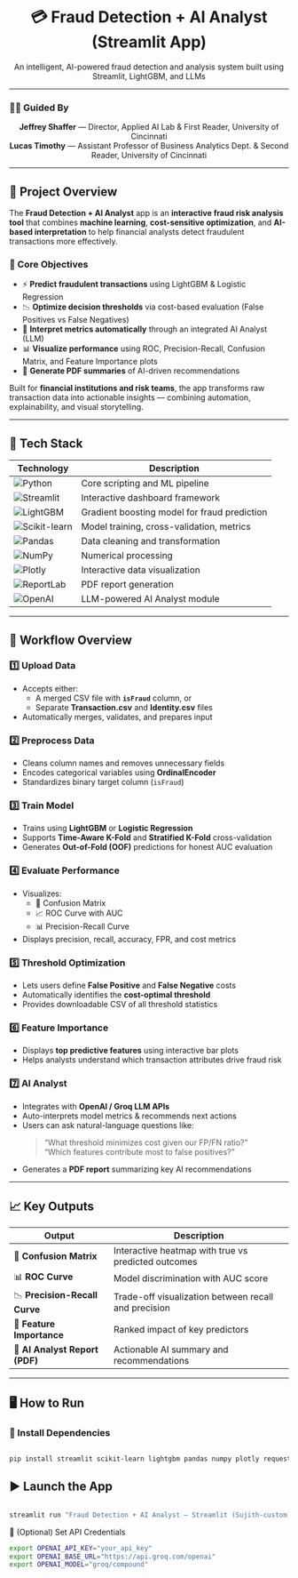 <h1 align="center">💳 Fraud Detection + AI Analyst (Streamlit App)</h1>
<p align="center">
An intelligent, AI-powered fraud detection and analysis system built using Streamlit, LightGBM, and LLMs
</p>

---

### 🧑‍🏫 Guided By  
<p align="center">
<b> Jeffrey Shaffer</b> — Director, Applied AI Lab & First Reader, University of Cincinnati  
<br>
<b> Lucas Timothy</b> — Assistant Professor of Business Analytics Dept. & Second Reader, University of Cincinnati  
</p>

---

## 🚀 Project Overview

The **Fraud Detection + AI Analyst** app is an **interactive fraud risk analysis tool** that combines **machine learning**, **cost-sensitive optimization**, and **AI-based interpretation** to help financial analysts detect fraudulent transactions more effectively.

### 🎯 Core Objectives
- ⚡ **Predict fraudulent transactions** using LightGBM & Logistic Regression  
- 📉 **Optimize decision thresholds** via cost-based evaluation (False Positives vs False Negatives)  
- 🧩 **Interpret metrics automatically** through an integrated AI Analyst (LLM)  
- 📊 **Visualize performance** using ROC, Precision-Recall, Confusion Matrix, and Feature Importance plots  
- 📄 **Generate PDF summaries** of AI-driven recommendations  

Built for **financial institutions and risk teams**, the app transforms raw transaction data into actionable insights — combining automation, explainability, and visual storytelling.

---

## 🧰 Tech Stack

| Technology | Description |
|------------|-------------|
| ![Python](https://img.shields.io/badge/Python-3.11-blue?logo=python&logoColor=white) | Core scripting and ML pipeline |
| ![Streamlit](https://img.shields.io/badge/Streamlit-FF4B4B?logo=streamlit&logoColor=white) | Interactive dashboard framework |
| ![LightGBM](https://img.shields.io/badge/LightGBM-9DDE8B?logo=lightning&logoColor=black) | Gradient boosting model for fraud prediction |
| ![Scikit-learn](https://img.shields.io/badge/Scikit--learn-F7931E?logo=scikit-learn&logoColor=white) | Model training, cross-validation, metrics |
| ![Pandas](https://img.shields.io/badge/Pandas-150458?logo=pandas&logoColor=white) | Data cleaning and transformation |
| ![NumPy](https://img.shields.io/badge/NumPy-013243?logo=numpy&logoColor=white) | Numerical processing |
| ![Plotly](https://img.shields.io/badge/Plotly-3F4F75?logo=plotly&logoColor=white) | Interactive data visualization |
| ![ReportLab](https://img.shields.io/badge/ReportLab-lightgrey?logo=adobeacrobatreader&logoColor=red) | PDF report generation |
| ![OpenAI](https://img.shields.io/badge/OpenAI%2FGroq-412991?logo=openai&logoColor=white) | LLM-powered AI Analyst module |

---

## 🔁 Workflow Overview

### 1️⃣ Upload Data
- Accepts either:
  - A merged CSV file with **`isFraud`** column, or  
  - Separate **Transaction.csv** and **Identity.csv** files  
- Automatically merges, validates, and prepares input

### 2️⃣ Preprocess Data
- Cleans column names and removes unnecessary fields  
- Encodes categorical variables using **OrdinalEncoder**  
- Standardizes binary target column (`isFraud`)

### 3️⃣ Train Model
- Trains using **LightGBM** or **Logistic Regression**  
- Supports **Time-Aware K-Fold** and **Stratified K-Fold** cross-validation  
- Generates **Out-of-Fold (OOF)** predictions for honest AUC evaluation

### 4️⃣ Evaluate Performance
- Visualizes:
  - 🧮 Confusion Matrix  
  - 📈 ROC Curve with AUC  
  - 📊 Precision-Recall Curve  
- Displays precision, recall, accuracy, FPR, and cost metrics

### 5️⃣ Threshold Optimization
- Lets users define **False Positive** and **False Negative** costs  
- Automatically identifies the **cost-optimal threshold**  
- Provides downloadable CSV of all threshold statistics

### 6️⃣ Feature Importance
- Displays **top predictive features** using interactive bar plots  
- Helps analysts understand which transaction attributes drive fraud risk

### 7️⃣ AI Analyst
- Integrates with **OpenAI / Groq LLM APIs**  
- Auto-interprets model metrics & recommends next actions  
- Users can ask natural-language questions like:  
  > “What threshold minimizes cost given our FP/FN ratio?”  
  > “Which features contribute most to false positives?”  
- Generates a **PDF report** summarizing key AI recommendations

---

## 📈 Key Outputs
| Output | Description |
|--------|--------------|
| 🧮 **Confusion Matrix** | Interactive heatmap with true vs predicted outcomes |
| 📊 **ROC Curve** | Model discrimination with AUC score |
| 📉 **Precision-Recall Curve** | Trade-off visualization between recall and precision |
| 🧱 **Feature Importance** | Ranked impact of key predictors |
| 🤖 **AI Analyst Report (PDF)** | Actionable AI summary and recommendations |

---

## 🖥️ How to Run

### 🔧 Install Dependencies

```bash

pip install streamlit scikit-learn lightgbm pandas numpy plotly requests pydantic reportlab
```
## ▶️ Launch the App

```bash

streamlit run "Fraud Detection + AI Analyst — Streamlit (Sujith-custom).py"
```

🔑 (Optional) Set API Credentials

```bash
export OPENAI_API_KEY="your_api_key"
export OPENAI_BASE_URL="https://api.groq.com/openai"
export OPENAI_MODEL="groq/compound"
```
